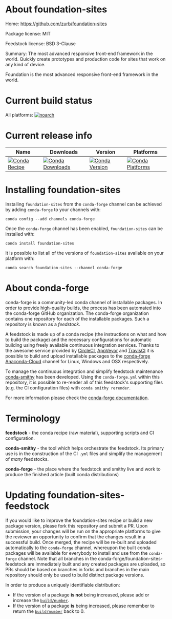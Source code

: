 About foundation-sites
======================

Home: https://github.com/zurb/foundation-sites

Package license: MIT

Feedstock license: BSD 3-Clause

Summary: The most advanced responsive front-end framework in the world. Quickly create prototypes and production code for sites that work on any kind of device.

Foundation is the most advanced responsive front-end framework in the world.


Current build status
====================

All platforms:
[![noarch](https://img.shields.io/circleci/project/github/conda-forge/foundation-sites-feedstock/master.svg?label=noarch)](https://circleci.com/gh/conda-forge/foundation-sites-feedstock)

Current release info
====================

| Name | Downloads | Version | Platforms |
| --- | --- | --- | --- |
| [![Conda Recipe](https://img.shields.io/badge/recipe-foundation--sites-green.svg)](https://anaconda.org/conda-forge/foundation-sites) | [![Conda Downloads](https://img.shields.io/conda/dn/conda-forge/foundation-sites.svg)](https://anaconda.org/conda-forge/foundation-sites) | [![Conda Version](https://img.shields.io/conda/vn/conda-forge/foundation-sites.svg)](https://anaconda.org/conda-forge/foundation-sites) | [![Conda Platforms](https://img.shields.io/conda/pn/conda-forge/foundation-sites.svg)](https://anaconda.org/conda-forge/foundation-sites) |

Installing foundation-sites
===========================

Installing `foundation-sites` from the `conda-forge` channel can be achieved by adding `conda-forge` to your channels with:

```
conda config --add channels conda-forge
```

Once the `conda-forge` channel has been enabled, `foundation-sites` can be installed with:

```
conda install foundation-sites
```

It is possible to list all of the versions of `foundation-sites` available on your platform with:

```
conda search foundation-sites --channel conda-forge
```


About conda-forge
=================

conda-forge is a community-led conda channel of installable packages.
In order to provide high-quality builds, the process has been automated into the
conda-forge GitHub organization. The conda-forge organization contains one repository
for each of the installable packages. Such a repository is known as a *feedstock*.

A feedstock is made up of a conda recipe (the instructions on what and how to build
the package) and the necessary configurations for automatic building using freely
available continuous integration services. Thanks to the awesome service provided by
[CircleCI](https://circleci.com/), [AppVeyor](https://www.appveyor.com/)
and [TravisCI](https://travis-ci.org/) it is possible to build and upload installable
packages to the [conda-forge](https://anaconda.org/conda-forge)
[Anaconda-Cloud](https://anaconda.org/) channel for Linux, Windows and OSX respectively.

To manage the continuous integration and simplify feedstock maintenance
[conda-smithy](https://github.com/conda-forge/conda-smithy) has been developed.
Using the ``conda-forge.yml`` within this repository, it is possible to re-render all of
this feedstock's supporting files (e.g. the CI configuration files) with ``conda smithy rerender``.

For more information please check the [conda-forge documentation](https://conda-forge.org/docs/).

Terminology
===========

**feedstock** - the conda recipe (raw material), supporting scripts and CI configuration.

**conda-smithy** - the tool which helps orchestrate the feedstock.
                   Its primary use is in the construction of the CI ``.yml`` files
                   and simplify the management of *many* feedstocks.

**conda-forge** - the place where the feedstock and smithy live and work to
                  produce the finished article (built conda distributions)


Updating foundation-sites-feedstock
===================================

If you would like to improve the foundation-sites recipe or build a new
package version, please fork this repository and submit a PR. Upon submission,
your changes will be run on the appropriate platforms to give the reviewer an
opportunity to confirm that the changes result in a successful build. Once
merged, the recipe will be re-built and uploaded automatically to the
`conda-forge` channel, whereupon the built conda packages will be available for
everybody to install and use from the `conda-forge` channel.
Note that all branches in the conda-forge/foundation-sites-feedstock are
immediately built and any created packages are uploaded, so PRs should be based
on branches in forks and branches in the main repository should only be used to
build distinct package versions.

In order to produce a uniquely identifiable distribution:
 * If the version of a package **is not** being increased, please add or increase
   the [``build/number``](https://conda.io/docs/user-guide/tasks/build-packages/define-metadata.html#build-number-and-string).
 * If the version of a package **is** being increased, please remember to return
   the [``build/number``](https://conda.io/docs/user-guide/tasks/build-packages/define-metadata.html#build-number-and-string)
   back to 0.
